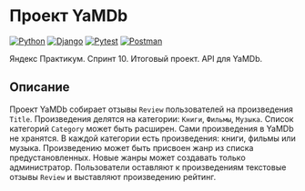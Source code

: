 # Проект YaMDb

[![Python](https://img.shields.io/badge/-Python-464641?style=flat-square&logo=Python)](https://www.python.org/)
[![Django](https://img.shields.io/badge/Django-464646?style=flat-square&logo=django)](https://www.djangoproject.com/)
[![Pytest](https://img.shields.io/badge/Pytest-464646?style=flat-square&logo=pytest)](https://docs.pytest.org/en/6.2.x/)
[![Postman](https://img.shields.io/badge/Postman-464646?style=flat-square&logo=postman)](https://www.postman.com/)

Яндекс Практикум. Спринт 10. Итоговый проект. API для YaMDb.

## Описание

Проект YaMDb собирает отзывы `Review` пользователей на произведения `Title`. Произведения делятся на категории: `Книги`, `Фильмы`, `Музыка`. Список категорий `Category` может быть расширен. Сами произведения в YaMDb не хранятся. В каждой категории есть произведения: книги, фильмы или музыка. Произведению может быть присвоен жанр из списка предустановленных. Новые жанры может создавать только администратор. Пользователи оставляют к произведениям текстовые отзывы `Review` и выставляют произведению рейтинг.